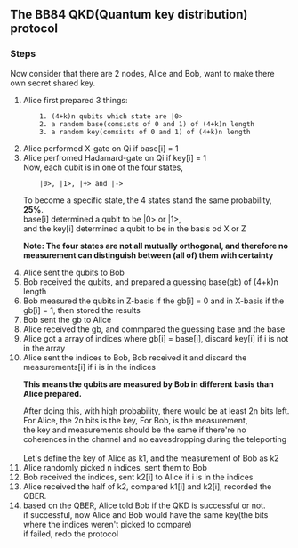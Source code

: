 ## The BB84 QKD(Quantum key distribution) protocol

### Steps
Now consider that there are 2 nodes, Alice and Bob, want to make there own secret shared key.

1. Alice first prepared 3 things:<br>
    ```
        1. (4+k)n qubits which state are |0>
        2. a random base(comsists of 0 and 1) of (4+k)n length
        3. a random key(comsists of 0 and 1) of (4+k)n length
    ```
2. Alice performed X-gate on Qi if base[i] = 1<br>
3. Alice perfromed Hadamard-gate on Qi if key[i] = 1<br>
    Now, each qubit is in one of the four states, <br>
    ```
        |0>, |1>, |+> and |->
    ```
    To become a specific state, the 4 states stand the same probability, **25%**.<br>
    base[i] determined a qubit to be |0> or |1>, <br>
    and the key[i] determined a qubit to be in the basis od X or Z<br>
    > 
    **Note: The four states are not all mutually orthogonal, and therefore no measurement can distinguish between (all of) them with certainty**
    >
4. Alice sent the qubits to Bob
5. Bob received the qubits, and prepared a guessing base(gb) of (4+k)n length
6. Bob measured the qubits in Z-basis if the gb[i] = 0 and in X-basis if the gb[i] = 1, then stored the results<br>
7. Bob sent the gb to Alice
8. Alice received the gb, and commpared the guessing base and the base
9. Alice got a array of indices where gb[i] = base[i], discard key[i] if i is not in the array
10. Alice sent the indices to Bob, Bob received it and discard the measurements[i] if i is in the indices
    >
    **This means the qubits are measured by Bob in different basis than Alice prepared.**
    >
    After doing this, with high probability, there would be at least 2n bits left.<br>
    For Alice, the 2n bits is the key, For Bob, is the measurement, <br>
    the key and measurements should be the same if there're no coherences in the channel and no eavesdropping during the teleporting<br>
    <br>
    Let's define the key of Alice as k1, and the measurement of Bob as k2
11. Alice randomly picked n indices, sent them to Bob
12. Bob received the indices, sent k2[i] to Alice if i is in the indices
13. Alice received the half of k2, compared k1[i] and k2[i], recorded the QBER.
14. based on the QBER, Alice told Bob if the QKD is successful or not.<br>
    if successful, now Alice and Bob would have the same key(the bits where the indices weren't picked to compare)<br>
    if failed, redo the protocol
